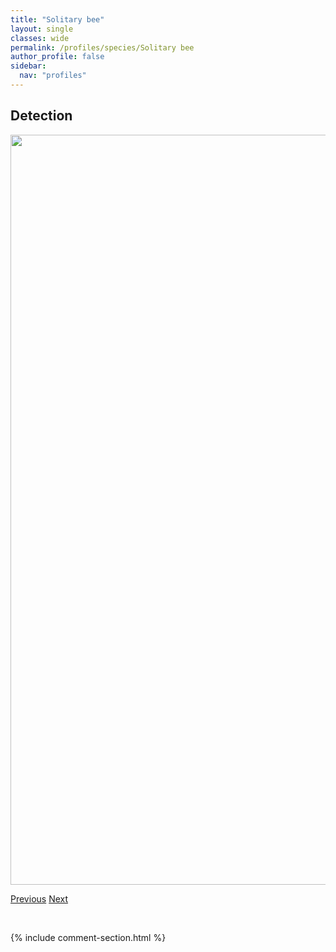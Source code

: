 ```yaml
---
title: "Solitary bee"
layout: single
classes: wide
permalink: /profiles/species/Solitary bee
author_profile: false
sidebar:
  nav: "profiles"
---
```


<h2>Detection</h2>

<a href="/ANBC/assets/figures/species/Solitary bee/range-map.png">
<img src="/ANBC/assets/figures/species/Solitary bee/range-map.png" height = "1200" width = "800">
</a>

<a href="/profiles/species/Psithyrus spp." class="pagination--pager" title="PreviousName">Previous</a> <a href="/profiles/species/Sphecodes dichrous" class="pagination--pager" title="NextName">Next</a>

<p>&nbsp;</p>

{% include comment-section.html %}
